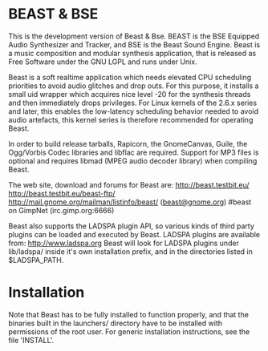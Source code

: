 BEAST & BSE
===========

This is the development version of Beast & Bse. BEAST is the BSE
Equipped Audio Synthesizer and Tracker, and BSE is the Beast Sound Engine.
Beast is a music composition and modular synthesis application, that is
released as Free Software under the GNU LGPL and runs under Unix.

Beast is a soft realtime application which needs elevated CPU scheduling
priorities to avoid audio glitches and drop outs. For this purpose, it
installs a small uid wrapper which acquires nice level -20 for the
synthesis threads and then immediately drops privileges.
For Linux kernels of the 2.6.x series and later, this enables the
low-latency scheduling behavior needed to avoid audio artefacts,
this kernel series is therefore recommended for operating Beast.

In order to build release tarballs, Rapicorn, the GnomeCanvas,
Guile, the Ogg/Vorbis Codec libraries and libflac are required.
Support for MP3 files is optional and requires libmad (MPEG audio
decoder library) when compiling Beast.

The web site, download and forums for Beast are:
  http://beast.testbit.eu/
  http://beast.testbit.eu/beast-ftp/
  http://mail.gnome.org/mailman/listinfo/beast/ (beast@gnome.org)
  #beast on GimpNet (irc.gimp.org:6666)

Beast also supports the LADSPA plugin API, so various kinds of third
party plugins can be loaded and executed by Beast. LADSPA plugins are
available from:
	http://www.ladspa.org
Beast will look for LADSPA plugins under lib/ladspa/ inside it's own
installation prefix, and in the directories listed in $LADSPA_PATH.


Installation
============

Note that Beast has to be fully installed to function properly, and that
the binaries built in the launchers/ directory have to be installed with
permissions of the root user.
For generic installation instructions, see the file 'INSTALL'.

